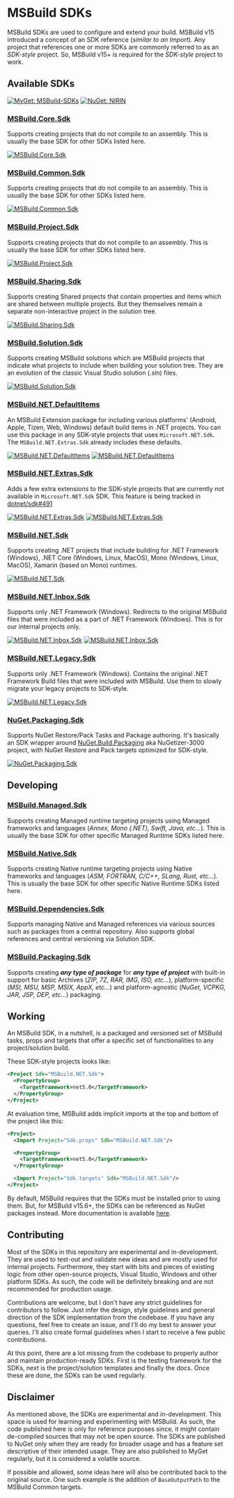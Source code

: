 # MSBuild SDKs

MSBuild SDKs are used to configure and extend your build. MSBuild v15 introduced a concept of an SDK reference (_similar to an Import_). Any project that references one or more SDKs are commonly referred to as an _SDK-style_ project. So, MSBuild v15+ is required for the _SDK-style_ project to work.

## Available SDKs

[![MyGet: MSBuild-SDKs](https://img.shields.io/badge/MyGet-MSBuild--SDKs-brightgreen.svg)](https://myget.org/gallery/msbuild-sdks)
[![NuGet: NIRIN](https://img.shields.io/badge/NuGet-NIRIN-blue.svg)](https://nuget.org/profiles/NIRIN)

### [MSBuild.Core.Sdk](Sources/MSBuild.Core.Sdk)

Supports creating projects that do not compile to an assembly. This is usually the base SDK for other SDKs listed here.

[![MSBuild.Core.Sdk](https://img.shields.io/myget/msbuild-sdks/v/MSBuild.Core.Sdk.svg)](https://myget.org/feed/msbuild-sdks/package/nuget/MSBuild.Core.Sdk)

### [MSBuild.Common.Sdk](Sources/MSBuild.Common.Sdk)

Supports creating projects that do not compile to an assembly. This is usually the base SDK for other SDKs listed here.

[![MSBuild.Common.Sdk](https://img.shields.io/myget/msbuild-sdks/v/MSBuild.Common.Sdk.svg)](https://myget.org/feed/msbuild-sdks/package/nuget/MSBuild.Common.Sdk)

### [MSBuild.Project.Sdk](Sources/MSBuild.Project.Sdk)

Supports creating projects that do not compile to an assembly. This is usually the base SDK for other SDKs listed here.

[![MSBuild.Project.Sdk](https://img.shields.io/myget/msbuild-sdks/v/MSBuild.Project.Sdk.svg)](https://myget.org/feed/msbuild-sdks/package/nuget/MSBuild.Project.Sdk)

### [MSBuild.Sharing.Sdk](Sources/MSBuild.Sharing.Sdk)

Supports creating Shared projects that contain properties and items which are shared between multiple projects.
But they themselves remain a separate non-interactive project in the solution tree.

[![MSBuild.Sharing.Sdk](https://img.shields.io/myget/msbuild-sdks/v/MSBuild.Sharing.Sdk.svg)](https://myget.org/feed/msbuild-sdks/package/nuget/MSBuild.Sharing.Sdk)

### [MSBuild.Solution.Sdk](Sources/MSBuild.Solution.Sdk)

Supports creating MSBuild solutions which are MSBuild projects that indicate what projects to include when building your solution tree.
They are an evolution of the classic Visual Studio solution (_.sln_) files.

[![MSBuild.Solution.Sdk](https://img.shields.io/myget/msbuild-sdks/v/MSBuild.Solution.Sdk.svg)](https://myget.org/feed/msbuild-sdks/package/nuget/MSBuild.Solution.Sdk)

### [MSBuild.NET.DefaultItems](Sources/MSBuild.NET.DefaultItems)

An MSBuild Extension package for including various platforms' (Android, Apple, Tizen, Web, Windows) default build items in .NET projects.
You can use this package in any SDK-style projects that uses `Microsoft.NET.Sdk`. The `MSBuild.NET.Extras.Sdk` already includes these defaults.

[![MSBuild.NET.DefaultItems](https://img.shields.io/myget/msbuild-sdks/v/MSBuild.NET.DefaultItems.svg)](https://myget.org/feed/msbuild-sdks/package/nuget/MSBuild.NET.DefaultItems)
[![MSBuild.NET.DefaultItems](https://img.shields.io/nuget/v/MSBuild.NET.DefaultItems.svg)](https://nuget.org/packages/MSBuild.NET.DefaultItems)

### [MSBuild.NET.Extras.Sdk](Sources/MSBuild.NET.Extras.Sdk)

Adds a few extra extensions to the SDK-style projects that are currently not available in `Microsoft.NET.Sdk` SDK. This feature is being tracked in [dotnet/sdk#491](https://github.com/dotnet/sdk/issues/491)

[![MSBuild.NET.Extras.Sdk](https://img.shields.io/myget/msbuild-sdks/v/MSBuild.NET.Extras.Sdk.svg)](https://myget.org/feed/msbuild-sdks/package/nuget/MSBuild.NET.Extras.Sdk)
[![MSBuild.NET.Extras.Sdk](https://img.shields.io/nuget/v/MSBuild.NET.Extras.Sdk.svg)](https://nuget.org/packages/MSBuild.NET.Extras.Sdk)

### [MSBuild.NET.Sdk](Sources/MSBuild.NET.Sdk)

Supports creating .NET projects that include building for .NET Framework (Windows), .NET Core (Windows, Linux, MacOS), Mono (Windows, Linux, MacOS), Xamarin (based on Mono) runtimes.

[![MSBuild.NET.Sdk](https://img.shields.io/myget/msbuild-sdks/v/MSBuild.NET.Sdk.svg)](https://myget.org/feed/msbuild-sdks/package/nuget/MSBuild.NET.Sdk)

### [MSBuild.NET.Inbox.Sdk](Sources/MSBuild.NET.Inbox.Sdk)

Supports only .NET Framework (Windows). Redirects to the original MSBuild files that were included as a part of .NET Framework (Windows). This is for our internal projects only.

[![MSBuild.NET.Inbox.Sdk](https://img.shields.io/myget/msbuild-sdks/v/MSBuild.NET.Inbox.Sdk.svg)](https://myget.org/feed/msbuild-sdks/package/nuget/MSBuild.NET.Inbox.Sdk)
[![MSBuild.NET.Inbox.Sdk](https://img.shields.io/nuget/v/MSBuild.NET.Inbox.Sdk.svg)](https://nuget.org/packages/MSBuild.NET.Inbox.Sdk)

### [MSBuild.NET.Legacy.Sdk](Sources/MSBuild.NET.Legacy.Sdk)

Supports only .NET Framework (Windows). Contains the original .NET Framework Build files that were included with MSBuild. Use them to slowly migrate your legacy projects to SDK-style.

[![MSBuild.NET.Legacy.Sdk](https://img.shields.io/myget/msbuild-sdks/v/MSBuild.NET.Legacy.Sdk.svg)](https://myget.org/feed/msbuild-sdks/package/nuget/MSBuild.NET.Legacy.Sdk)

### [NuGet.Packaging.Sdk](Sources/NuGet.Packaging.Sdk)

Supports NuGet Restore/Pack Tasks and Package authoring. It's basically an SDK wrapper around [NuGet.Build.Packaging](https://github.com/NuGet/NuGet.Build.Packaging) aka NuGetizer-3000 project, with NuGet Restore and Pack targets optimized for SDK-style.

[![NuGet.Packaging.Sdk](https://img.shields.io/myget/msbuild-sdks/v/NuGet.Packaging.Sdk.svg)](https://myget.org/feed/msbuild-sdks/package/nuget/NuGet.Packaging.Sdk)

## Developing

### [MSBuild.Managed.Sdk](Sources/MSBuild.Managed.Sdk)

Supports creating Managed runtime targeting projects using Managed frameworks and languages (_Annex, Mono (.NET), Swift, Java, etc…_).
This is usually the base SDK for other specific Managed Runtime SDKs listed here.

### [MSBuild.Native.Sdk](Sources/MSBuild.Native.Sdk)

Supports creating Native runtime targeting projects using Native frameworks and languages (_ASM, FORTRAN, C/C++, SLang, Rust, etc…_).
This is usually the base SDK for other specific Native Runtime SDKs listed here.

### [MSBuild.Dependencies.Sdk](Sources/MSBuild.Dependencies.Sdk)

Supports managing Native and Managed references via various sources such as packages from a central repository. Also supports global references and central versioning via Solution SDK.

### [MSBuild.Packaging.Sdk](Sources/MSBuild.Packaging.Sdk)

Supports creating ___any type of package___ for ___any type of project___ with built-in support for basic Archives (_ZIP, 7Z, RAR, IMG, ISO, etc…_), platform-specific (_MSI, MSU, MSP, MSIX, AppX, etc…_) and platform-agnostic (_NuGet, VCPKG, JAR, JSP, DEP, etc…_) packaging.

## Working

An MSBuild SDK, in a nutshell, is a packaged and versioned set of MSBuild tasks, props and targets that offer a specific set of functionalities to any project/solution build.

These SDK-style projects looks like:

```xml
<Project Sdk="MSBuild.NET.Sdk">
  <PropertyGroup>
    <TargetFramework>net5.0</TargetFramework>
  </PropertyGroup>
</Project>
```

At evaluation time, MSBuild adds implicit imports at the top and bottom of the project like this:

```xml
<Project>
  <Import Project="Sdk.props" Sdk="MSBuild.NET.Sdk"/>

  <PropertyGroup>
    <TargetFramework>net5.0</TargetFramework>
  </PropertyGroup>

  <Import Project="Sdk.targets" Sdk="MSBuild.NET.Sdk"/>
</Project>
```

By default, MSBuild requires that the SDKs must be installed prior to using them. But, for MSBuild v15.6+, the SDKs can be referenced as NuGet packages instead.
More documentation is available [here](https://docs.microsoft.com/visualstudio/msbuild/how-to-use-project-sdk).

## Contributing

Most of the SDKs in this repository are experimental and in-development. They are used to test-out and validate new ideas and are mostly used for internal projects. Furthermore, they start with bits and pieces of existing logic from other open-source projects, Visual Studio, Windows and other platform SDKs. As such, the code will be definitely breaking and are not recommended for production usage.

Contributions are welcome, but I don't have any strict guidelines for contributors to follow. Just infer the design, style guidelines and general direction of the SDK implementation from the codebase. If you have any questions, feel free to create an issue, and I'll do my best to answer your queries. I'll also create formal guidelines when I start to receive a few public contributions.

At this point, there are a lot missing from the codebase to properly author and maintain production-ready SDKs. First is the testing framework for the SDKs, next is the project/solution templates and finally the docs. Once these are done, the SDKs can be used regularly.

## Disclaimer

As mentioned above, the SDKs are experimental and in-development. This space is used for learning and experimenting with MSBuild. As such, the code published here is only for reference purposes since, it might contain de-compiled sources that may not be open source. The SDKs are published to NuGet only when they are ready for broader usage and has a feature set descriptive of their intended usage. They are also published to MyGet regularly, but it is considered a volatile source.

If possible and allowed, some ideas here will also be contributed back to the original source. One such example is the addition of `BaseOutputPath` to the MSBuild Common targets.
